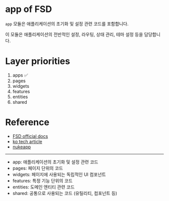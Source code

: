 # app of FSD

`app` 모듈은 애플리케이션의 초기화 및 설정 관련 코드를 포함합니다.

이 모듈은 애플리케이션의 전반적인 설정, 라우팅, 상태 관리, 테마 설정 등을 담당합니다.

# Layer priorities

1. apps ✅
2. pages
3. widgets
4. features
5. entities
6. shared

# Reference

- [FSD official docs](https://feature-sliced.design/docs)
- [ko tech article](https://emewjin.github.io/feature-sliced-design/)
- [nukeapp](https://github.com/noveogroup-amorgunov/nukeapp)

---

- app: 애플리케이션의 초기화 및 설정 관련 코드
- pages: 페이지 단위의 코드
- widgets: 페이지에 사용되는 독립적인 UI 컴포넌트
- features: 특정 기능 단위의 코드
- entities: 도메인 엔티티 관련 코드
- shared: 공통으로 사용되는 코드 (유틸리티, 컴포넌트 등)
